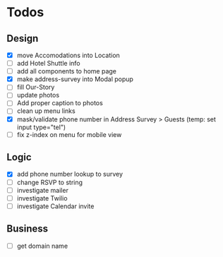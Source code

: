 # Todos
## Design
- [x] move Accomodations into Location
- [ ] add Hotel Shuttle info
- [ ] add all components to home page
- [x] make address-survey into Modal popup
- [ ] fill Our-Story
- [ ] update photos
- [ ] Add proper caption to photos
- [ ] clean up menu links
- [x] mask/validate phone number in Address Survey > Guests (temp: set input type="tel")
- [ ] fix z-index on menu for mobile view

## Logic
- [x] add phone number lookup to survey
- [ ] change RSVP to string
- [ ] investigate mailer
- [ ] investigate Twilio
- [ ] investigate Calendar invite

## Business
- [ ] get domain name
